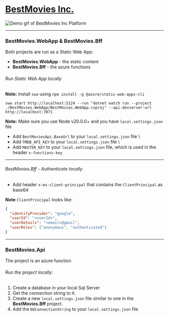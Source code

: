 # [BestMovies Inc.](https://gentle-moss-05832e703.3.azurestaticapps.net)



![Demo gif of BestMovies Inc Platform](Demo.gif)

---
### BestMovies.WebApp & BestMovies.Bff

Both projects are run as a Static Web App:
 * **BestMovies.WebApp** - the static content
 * **BestMovies.Bff** - the azure functions

###### Run Static Web App locally
**Note:** Install `swa` using `npm install -g @azure/static-web-apps-cli`
```
swa start http://localhost:5124 --run "dotnet watch run --project ./BestMovies.WebApp/BestMovies.WebApp.csproj" --api-devserver-url http://localhost:7071
```

**Note:** Make sure you use Node v20.0.0+ and you have `local.settings.json` file

* Add `BestMoviesApi.BaseUrl` to your `local.settings.json` file \
* Add `TMDB_API_KEY` to your `local.settings.json` file \
* Add `MASTER_KEY` to your `local.settings.json` file, which is used in the header `x-functions-key` 


----
###### BestMovies.Bff - Authenticate locally
* Add header `x-ms-client-principal` that contains the `ClientPrincipal` as base64

**Note** `ClientPrincipal` looks like: 
```json
{
  "identityProvider": "google",
  "userId": "<userId>",
  "userDetails": "<email>@gmail",
  "userRoles": ["anonymous", "authenticated"]
}
```

---
### BestMovies.Api
The project is an azure function

###### Run the project locally:
1. Create a database in your local Sql Server 
2. Get the connection string to it.
3. Create a new `local.settings.json` file similar to one in the **BestMovies.Bff** project. 
4. Add the `DbConnectionString` to your `local.settings.json` file

